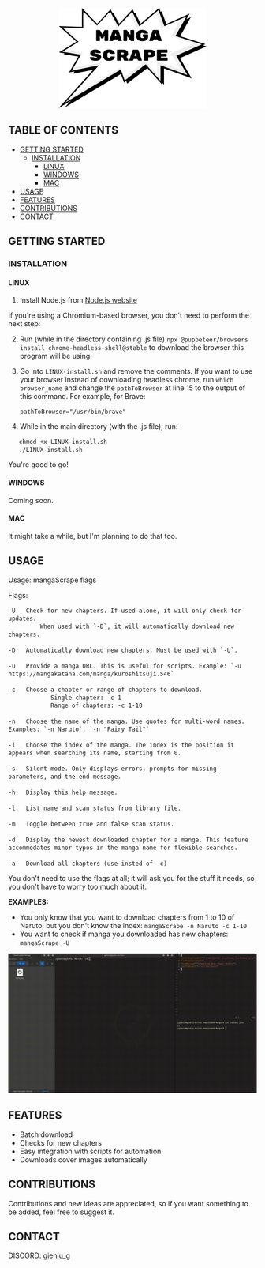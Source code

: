 <p  align="center">
	<img src="assets/logo.png">
</p>


## TABLE OF CONTENTS

- [GETTING STARTED](#getting-started)
  - [INSTALLATION](#installation)
    - [LINUX](#linux)
    - [WINDOWS](#windows)
    - [MAC](#mac)
- [USAGE](#usage)
- [FEATURES](#features)
- [CONTRIBUTIONS](#contributions)
- [CONTACT](#contact)

## GETTING STARTED

### INSTALLATION

#### LINUX

1. Install Node.js from [Node.js website](https://nodejs.org/)

If you're using a Chromium-based browser, you don't need to perform the next step:

2. Run (while in the directory containing .js file) `npx @puppeteer/browsers install chrome-headless-shell@stable` to download the browser this program will be using.
3. Go into `LINUX-install.sh` and remove the comments.
   If you want to use your browser instead of downloading headless chrome, run `which browser_name` and change the `pathToBrowser` at line 15 to the output of this command. For example, for Brave:

   ```
   pathToBrowser="/usr/bin/brave"
   ```
4. While in the main directory (with the .js file), run:

```
   chmod +x LINUX-install.sh
   ./LINUX-install.sh
```

You're good to go!

#### WINDOWS

Coming soon.

#### MAC

It might take a while, but I'm planning to do that too.

## USAGE

Usage: mangaScrape flags

Flags:

```
-U   Check for new chapters. If used alone, it will only check for updates.
         When used with `-D`, it will automatically download new chapters.
  
-D   Automatically download new chapters. Must be used with `-U`.
  
-u   Provide a manga URL. This is useful for scripts. Example: `-u https://mangakatana.com/manga/kuroshitsuji.546`
  
-c   Choose a chapter or range of chapters to download.
            Single chapter: -c 1
            Range of chapters: -c 1-10
  
-n   Choose the name of the manga. Use quotes for multi-word names. Examples: `-n Naruto`, `-n "Fairy Tail"`
  
-i   Choose the index of the manga. The index is the position it appears when searching its name, starting from 0.
  
-s   Silent mode. Only displays errors, prompts for missing parameters, and the end message.
  
-h   Display this help message.

-l   List name and scan status from library file.

-m   Toggle between true and false scan status.

-d   Display the newest downloaded chapter for a manga. This feature accommodates minor typos in the manga name for flexible searches.

-a   Download all chapters (use insted of -c)
```

You don't need to use the flags at all; it will ask you for the stuff it needs, so you don't have to worry too much about it.

**EXAMPLES:**

- You only know that you want to download chapters from 1 to 10 of Naruto, but you don't know the index:
  `mangaScrape -n Naruto -c 1-10`
- You want to check if manga you downloaded has new chapters:
  `mangaScrape -U`


<p align="center">
<img src="assets/usage.gif">
</p>

## FEATURES

- Batch download
- Checks for new chapters
- Easy integration with scripts for automation
- Downloads cover images automatically

## CONTRIBUTIONS

Contributions and new ideas are appreciated, so if you want something to be added, feel free to suggest it.

## CONTACT

DISCORD: gieniu_g
